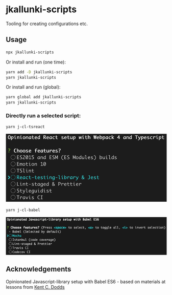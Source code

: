 # jkallunki-scripts

Tooling for creating configurations etc.

## Usage

```bash
npx jkallunki-scripts
```

Or install and run (one time):
```bash
yarn add -D jkallunki-scripts
yarn jkallunki-scripts
```

Or install and run (global):
```bash
yarn global add jkallunki-scripts
yarn jkallunki-scripts
```
### Directly run a selected script:

```bash
yarn j-cl-tsreact
```
![Opinionated React setup with Webpack 4 and Typescript](readme-files/create-lib-tsreact.png)

```bash
yarn j-cl-babel
```
![Opinionated Javascript-library setup with Babel ES6](readme-files/create-lib-babel.png)

## Acknowledgements

Opinionated Javascript-library setup with Babel ES6 - based on materials at lessons from [Kent C. Dodds](https://github.com/kentcdodds)
 
